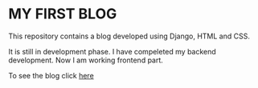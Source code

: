 # MY FIRST BLOG

This repository contains a blog developed using Django, HTML and CSS.

It is still in development phase. I have compeleted my backend development.  Now I am working frontend part.

To see the blog click [here](https://shivamyadav.pythonanywhere.com)
